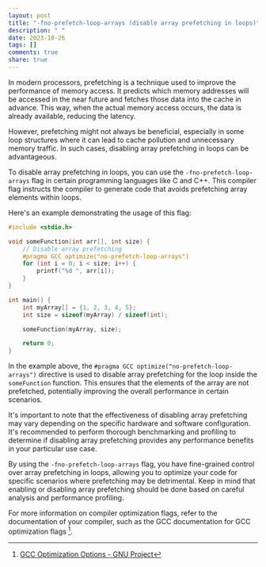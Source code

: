 ```yaml
---
layout: post
title: "-fno-prefetch-loop-arrays (disable array prefetching in loops)"
description: " "
date: 2023-10-26
tags: []
comments: true
share: true
---
```


In modern processors, prefetching is a technique used to improve the performance of memory access. It predicts which memory addresses will be accessed in the near future and fetches those data into the cache in advance. This way, when the actual memory access occurs, the data is already available, reducing the latency.

However, prefetching might not always be beneficial, especially in some loop structures where it can lead to cache pollution and unnecessary memory traffic. In such cases, disabling array prefetching in loops can be advantageous.

To disable array prefetching in loops, you can use the `-fno-prefetch-loop-arrays` flag in certain programming languages like C and C++. This compiler flag instructs the compiler to generate code that avoids prefetching array elements within loops.

Here's an example demonstrating the usage of this flag:

```c
#include <stdio.h>

void someFunction(int arr[], int size) {
    // Disable array prefetching
    #pragma GCC optimize("no-prefetch-loop-arrays")
    for (int i = 0; i < size; i++) {
        printf("%d ", arr[i]);
    }
}

int main() {
    int myArray[] = {1, 2, 3, 4, 5};
    int size = sizeof(myArray) / sizeof(int);

    someFunction(myArray, size);

    return 0;
}
```

In the example above, the `#pragma GCC optimize("no-prefetch-loop-arrays")` directive is used to disable array prefetching for the loop inside the `someFunction` function. This ensures that the elements of the array are not prefetched, potentially improving the overall performance in certain scenarios.

It's important to note that the effectiveness of disabling array prefetching may vary depending on the specific hardware and software configuration. It's recommended to perform thorough benchmarking and profiling to determine if disabling array prefetching provides any performance benefits in your particular use case.

By using the `-fno-prefetch-loop-arrays` flag, you have fine-grained control over array prefetching in loops, allowing you to optimize your code for specific scenarios where prefetching may be detrimental. Keep in mind that enabling or disabling array prefetching should be done based on careful analysis and performance profiling.

For more information on compiler optimization flags, refer to the documentation of your compiler, such as the GCC documentation for GCC optimization flags [^1^].

[^1^]: [GCC Optimization Options - GNU Project](https://gcc.gnu.org/onlinedocs/gcc/Optimize-Options.html)